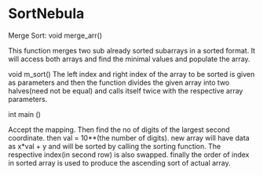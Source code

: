 # SortNebula

 Merge Sort:
 void merge_arr()

   This function merges two sub already sorted subarrays in a sorted format. It will access both arrays and find the 
   minimal values and populate the array.


 void m_sort()
   The left index and right index of the array to be sorted is given as parameters and then the function divides the 
   given array into two halves(need not be equal) and calls itself twice with the respective array parameters.
   
 int main ()

  Accept the mapping. Then find the no of digits of the largest second coordinate. then val = 10**(the number of digits).
  new array will have data as x*val + y and will be sorted by calling the sorting function. The respective index(in second row)
 is also swapped. finally the order of index in sorted array is used to produce the ascending sort of actual array. 
        
 